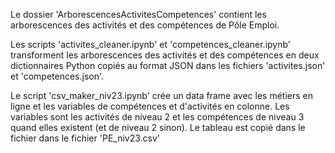Le dossier 'ArborescencesActivitesCompetences' contient les arborescences des activités et des compétences de Pôle Emploi.

Les scripts 'activites_cleaner.ipynb' et 'competences_cleaner.ipynb' transforment les arborescences des activités et des compétences en deux dictionnaires Python copiés au format JSON dans les fichiers  'activites.json' et 'competences.json'.


Le script 'csv_maker_niv23.ipynb' crée un data frame avec les métiers en ligne et les variables de compétences et d'activités en colonne. Les variables sont les activités de niveau 2 et les compétences de niveau 3 quand elles existent (et de niveau 2 sinon). Le tableau est copié dans le fichier dans le fichier 'PE_niv23.csv'




